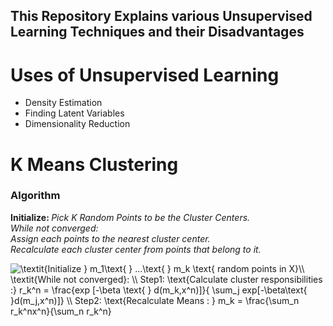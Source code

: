 ## This Repository Explains various Unsupervised Learning Techniques and their Disadvantages

# Uses of Unsupervised Learning

<ul>
<li> Density Estimation 
<li> Finding Latent Variables
<li> Dimensionality Reduction
</ul>

# K Means Clustering

### Algorithm

<b> Initialize: </b><i> Pick K Random Points to be the Cluster Centers. </i> <br>
<i> While not converged: <br>
Assign each points to the nearest cluster center. <br>
Recalculate each cluster center from points that belong to it. </i> <br>


<img src="https://latex.codecogs.com/gif.latex?\textit{Initialize&space;}&space;m_1\text{&space;}&space;...\text{&space;}&space;m_k&space;\text{&space;random&space;points&space;in&space;X}\\&space;\textit{While&space;not&space;converged}:&space;\\&space;Step1:&space;\text{Calculate&space;cluster&space;responsibilities&space;:}&space;r_k^n&space;=&space;\frac{exp&space;[-\beta&space;\text{&space;}&space;d(m_k,x^n)]}{&space;\sum_j&space;exp[-\beta\text{&space;}d(m_j,x^n)]}&space;\\&space;Step2:&space;\text{Recalculate&space;Means&space;:&space;}&space;m_k&space;=&space;\frac{\sum_n&space;r_k^nx^n}{\sum_n&space;r_k^n}" title="\textit{Initialize } m_1\text{ } ...\text{ } m_k \text{ random points in X}\\ \textit{While not converged}: \\ Step1: \text{Calculate cluster responsibilities :} r_k^n = \frac{exp [-\beta \text{ } d(m_k,x^n)]}{ \sum_j exp[-\beta\text{ }d(m_j,x^n)]} \\ Step2: \text{Recalculate Means : } m_k = \frac{\sum_n r_k^nx^n}{\sum_n r_k^n}" />

